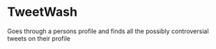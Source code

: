 # TweetWash
Goes through a persons profile and finds all the possibly controversial tweets on their profile
